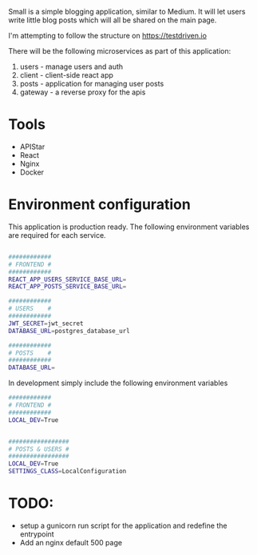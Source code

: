 Small is a simple blogging application, similar to Medium. It will let users write little blog posts which will all be shared on the main page.

I'm attempting to follow the structure on https://testdriven.io

There will be the following microservices as part of this application:

1. users - manage users and auth
2. client - client-side react app
3. posts - application for managing user posts
4. gateway - a reverse proxy for the apis

# Tools

* APIStar
* React
* Nginx
* Docker


# Environment configuration

This application is production ready. The following environment variables are required for each service.
```bash

############
# FRONTEND #
############
REACT_APP_USERS_SERVICE_BASE_URL=
REACT_APP_POSTS_SERVICE_BASE_URL=

############
# USERS    #
############
JWT_SECRET=jwt_secret
DATABASE_URL=postgres_database_url

############
# POSTS    #
############
DATABASE_URL=
```

In development simply include the following environment variables

```bash
############
# FRONTEND #
############
LOCAL_DEV=True


#################
# POSTS & USERS #
#################
LOCAL_DEV=True
SETTINGS_CLASS=LocalConfiguration

```

# TODO:

- setup a gunicorn run script for the application and redefine the entrypoint
- Add an nginx default 500 page
